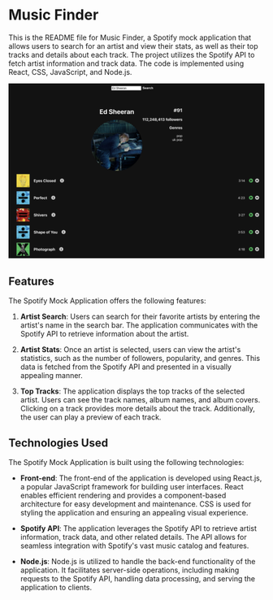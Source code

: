 # Music Finder

This is the README file for Music Finder, a Spotify mock application that allows users to search for an artist and view their stats, as well as their top tracks and details about each track. The project utilizes the Spotify API to fetch artist information and track data. The code is implemented using React, CSS, JavaScript, and Node.js.

![App image](/images/music-finder-1.png)

## Features

The Spotify Mock Application offers the following features:

1. **Artist Search**: Users can search for their favorite artists by entering the artist's name in the search bar. The application communicates with the Spotify API to retrieve information about the artist.

2. **Artist Stats**: Once an artist is selected, users can view the artist's statistics, such as the number of followers, popularity, and genres. This data is fetched from the Spotify API and presented in a visually appealing manner.

3. **Top Tracks**: The application displays the top tracks of the selected artist. Users can see the track names, album names, and album covers. Clicking on a track provides more details about the track. Additionally, the user can play a preview of each track.

## Technologies Used

The Spotify Mock Application is built using the following technologies:

- **Front-end**: The front-end of the application is developed using React.js, a popular JavaScript framework for building user interfaces. React enables efficient rendering and provides a component-based architecture for easy development and maintenance. CSS is used for styling the application and ensuring an appealing visual experience.

- **Spotify API**: The application leverages the Spotify API to retrieve artist information, track data, and other related details. The API allows for seamless integration with Spotify's vast music catalog and features.

- **Node.js**: Node.js is utilized to handle the back-end functionality of the application. It facilitates server-side operations, including making requests to the Spotify API, handling data processing, and serving the application to clients.

